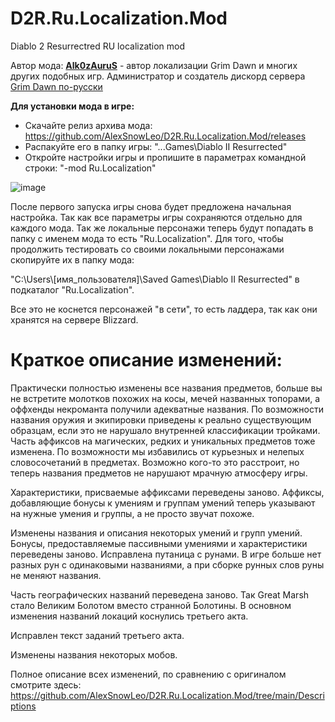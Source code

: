 # D2R.Ru.Localization.Mod
Diablo 2 Resurrectred RU localization mod

Автор мода: **[Alk0zAuruS](https://github.com/Alk0zAuruS)** - aвтор локализации Grim Dawn и многих других подобных игр. 
Администратор и создатель дискорд сервера [Grim Dawn по-русски](https://discord.gg/hebNy2cy)

**Для установки мода в игре:**

- Скачайте релиз архива мода: https://github.com/AlexSnowLeo/D2R.Ru.Localization.Mod/releases
- Распакуйте его в папку игры: "...Games\Diablo II Resurrected\"
- Откройте настройки игры и пропишите в параметрах командной строки: "-mod Ru.Localization"

![image](https://user-images.githubusercontent.com/1458178/136438708-4a414310-65f4-4867-aa87-d951eb3d35ef.png)

После первого запуска игры снова будет предложена начальная настройка. Так как все параметры игры сохраняются отдельно для каждого мода. 
Так же локальные персонажи теперь будут попадать в папку с именем мода то есть "Ru.Localization".
Для того, чтобы продолжить тестировать со своими локальными персонажами скопируйте их в папку мода:

"C:\Users\\[имя_пользователя]\\Saved Games\Diablo II Resurrected\" в подкаталог "Ru.Localization".

Все это не коснется персонажей "в сети", то есть ладдера, так как они хранятся на сервере Blizzard.

# Краткое описание изменений:

Практически полностью изменены все названия предметов, больше вы не встретите молотков похожих на косы, мечей названных топорами, а оффхенды некроманта получили адекватные названия. По возможности названия оружия и экипировки приведены к реально существующим образцам, если это не нарушало внутренней классификации тройками.
Часть аффиксов на магических, редких и уникальных предметов тоже изменена. По возможности мы избавились от курьезных и нелепых словосочетаний в предметах. Возможно кого-то это расстроит, но теперь названия предметов не нарушают мрачную атмосферу игры.

Характеристики, присваемые аффиксами переведены заново. Аффиксы, добавляющие бонусы к умениям и группам умений теперь указывают на нужные умения и группы, а не просто звучат похоже.

Изменены названия и описания некоторых умений и групп умений. Бонусы, предоставляемые пассивными умениями и характеристики переведены заново.
Исправлена путаница с рунами. В игре больше нет разных рун с одинаковыми названиями, а при сборке рунных слов руны не меняют названия.

Часть географических названий переведена заново. Так Great Marsh стало Великим Болотом вместо странной Болотины. В основном изменения названий локаций коснулись третьего акта.

Исправлен текст заданий третьего акта.

Изменены названия некоторых мобов.

Полное описание всех изменений, по сравнению с оригиналом смотрите здесь:
https://github.com/AlexSnowLeo/D2R.Ru.Localization.Mod/tree/main/Descriptions
